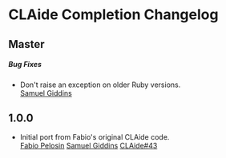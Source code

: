 # CLAide Completion Changelog

## Master

##### Bug Fixes

* Don't raise an exception on older Ruby versions.  
  [Samuel Giddins](https://github.com/segiddins)


## 1.0.0

* Initial port from Fabio's original CLAide code.  
  [Fabio Pelosin](https://github.com/fabiopelosin)
  [Samuel Giddins](https://github.com/segiddins)
  [CLAide#43](https://github.com/CocoaPods/CLAide/issues/43)
